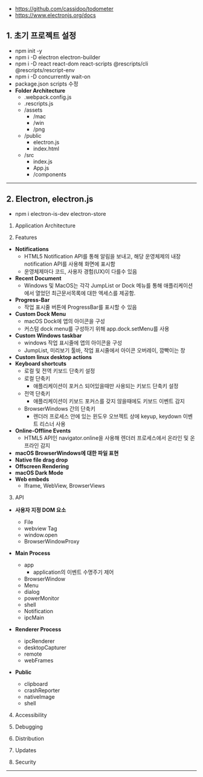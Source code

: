 - https://github.com/cassidoo/todometer
- https://www.electronjs.org/docs

## 1. 초기 프로젝트 설정

- npm init -y
- npm i -D electron electron-builder
- npm i -D react react-dom react-scripts @rescripts/cli @rescripts/rescript-env
- npm i -D concurrently wait-on
- package.json scripts 수정
- **Folder Architecture**
  - .webpack.config.js
  - .rescripts.js
  - /assets
    - /mac
    - /win
    - /png
  - /public
    - electron.js
    - index.html
  - /src
    - index.js
    - App.js
    - /components

---

## 2. Electron, electron.js

- npm i electron-is-dev electron-store

1. Application Architecture

2. Features

- **Notifications**
  - HTML5 Notification API를 통해 알림을 보내고, 해당 운영체제의 내장 notification API를 사용해 화면에 표시함
  - 운영체제마다 코드, 사용자 경험(UX)이 다를수 있음
- **Recent Document**
  - Windows 및 MacOS는 각각 JumpList or Dock 메뉴를 통해 애플리케이션에서 열었던 최근문서목록에 대한 엑세스를 제공함.
- **Progress-Bar**
  - 작업 표시줄 버튼에 ProgressBar를 표시할 수 있음
- **Custom Dock Menu**
  - macOS Dock에 앱의 아이콘을 구성
  - 커스텀 dock menu를 구성하기 위해 app.dock.setMenu를 사용
- **Custom Windows taskbar**
  - windows 작업 표시줄에 앱의 아이콘을 구성
  - JumpList, 미리보기 툴바, 작업 표시줄에서 아이콘 오버레이, 깜빡이는 창
- **Custom linux desktop actions**
- **Keyboard shortcuts**
  - 로컬 및 전역 키보드 단축키 설정
  - 로컬 단축키
    - 애플리케이션이 포커스 되어있을때만 사용되는 키보드 단축키 설정
  - 전역 단축키
    - 애플리케이션이 키보드 포커스를 갖지 않을때에도 키보드 이벤트 감지
  - BrowserWindows 간의 단축키
    - 렌더러 프로세스 안에 있는 윈도우 오브젝트 상에 keyup, keydown 이벤트 리스너 사용
- **Online-Offline Events**
  - HTML5 API인 navigator.online을 사용해 렌더러 프로세스에서 온라인 및 온프라인 감지
- **macOS BrowserWindows에 대한 파일 표현**
- **Native file drag drop**
- **Offscreen Rendering**
- **macOS Dark Mode**
- **Web embeds**
  - Iframe, WebView, BrowserViews

3. API

- **사용자 지정 DOM 요소**

  - File
  - webview Tag
  - window.open
  - BrowserWindowProxy

- **Main Process**
  - app
    - application의 이벤트 수명주기 제어
  - BrowserWindow
  - Menu
  - dialog
  - powerMonitor
  - shell
  - Notification
  - ipcMain
- **Renderer Process**
  - ipcRenderer
  - desktopCapturer
  - remote
  - webFrames
- **Public**
  - clipboard
  - crashReporter
  - nativeImage
  - shell

4. Accessibility

5. Debugging

6. Distribution

7. Updates

8. Security

---
